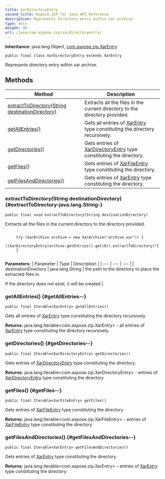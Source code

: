 ```yaml
---
title: XarDirectoryEntry
second_title: Aspose.ZIP for Java API Reference
description: Represents directory entry within xar archive.
type: docs
weight: 95
url: /java/com.aspose.zip/xardirectoryentry/
---
```


**Inheritance:**
java.lang.Object, [com.aspose.zip.XarEntry](../../com.aspose.zip/xarentry)
```
public final class XarDirectoryEntry extends XarEntry
```

Represents directory entry within xar archive.
## Methods

| Method | Description |
| --- | --- |
| [extractToDirectory(String destinationDirectory)](#extractToDirectory-java.lang.String-) | Extracts all the files in the current directory to the directory provided. |
| [getAllEntries()](#getAllEntries--) | Gets all entries of [XarEntry](../../com.aspose.zip/xarentry) type constituting the directory recursively. |
| [getDirectories()](#getDirectories--) | Gets entries of [XarDirectoryEntry](../../com.aspose.zip/xardirectoryentry) type constituting the directory. |
| [getFiles()](#getFiles--) | Gets entries of [XarFileEntry](../../com.aspose.zip/xarfileentry) type constituting the directory. |
| [getFilesAndDirectories()](#getFilesAndDirectories--) | Gets entries of [XarEntry](../../com.aspose.zip/xarentry) type constituting the directory. |
### extractToDirectory(String destinationDirectory) {#extractToDirectory-java.lang.String-}
```
public final void extractToDirectory(String destinationDirectory)
```


Extracts all the files in the current directory to the directory provided.

```

     try (XarArchive archive = new XarArchive("archive.xar")) {
         ((XarDirectoryEntry)archive.getEntries().get(0)).extractToDirectory("C:\\extracted");
     }
 
```



**Parameters:**
| Parameter | Type | Description |
| --- | --- | --- |
| destinationDirectory | java.lang.String | the path to the directory to place the extracted files in.

If the directory does not exist, it will be created |

### getAllEntries() {#getAllEntries--}
```
public final Iterable<XarEntry> getAllEntries()
```


Gets all entries of [XarEntry](../../com.aspose.zip/xarentry) type constituting the directory recursively.

**Returns:**
java.lang.Iterable&lt;com.aspose.zip.XarEntry&gt; - all entries of [XarEntry](../../com.aspose.zip/xarentry) type constituting the directory recursively
### getDirectories() {#getDirectories--}
```
public final Iterable<XarDirectoryEntry> getDirectories()
```


Gets entries of [XarDirectoryEntry](../../com.aspose.zip/xardirectoryentry) type constituting the directory.

**Returns:**
java.lang.Iterable&lt;com.aspose.zip.XarDirectoryEntry&gt; - entries of [XarDirectoryEntry](../../com.aspose.zip/xardirectoryentry) type constituting the directory
### getFiles() {#getFiles--}
```
public final Iterable<XarFileEntry> getFiles()
```


Gets entries of [XarFileEntry](../../com.aspose.zip/xarfileentry) type constituting the directory.

**Returns:**
java.lang.Iterable&lt;com.aspose.zip.XarFileEntry&gt; - entries of [XarFileEntry](../../com.aspose.zip/xarfileentry) type constituting the directory
### getFilesAndDirectories() {#getFilesAndDirectories--}
```
public final Iterable<XarEntry> getFilesAndDirectories()
```


Gets entries of [XarEntry](../../com.aspose.zip/xarentry) type constituting the directory.

**Returns:**
java.lang.Iterable&lt;com.aspose.zip.XarEntry&gt; - entries of [XarEntry](../../com.aspose.zip/xarentry) type constituting the directory

